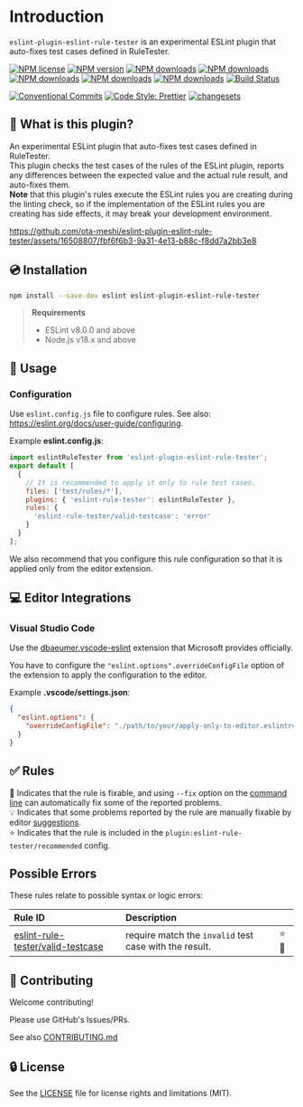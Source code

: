 # Introduction

`eslint-plugin-eslint-rule-tester` is an experimental ESLint plugin that auto-fixes test cases defined in RuleTester.

[![NPM license](https://img.shields.io/npm/l/eslint-plugin-eslint-rule-tester.svg)](https://www.npmjs.com/package/eslint-plugin-eslint-rule-tester)
[![NPM version](https://img.shields.io/npm/v/eslint-plugin-eslint-rule-tester.svg)](https://www.npmjs.com/package/eslint-plugin-eslint-rule-tester)
[![NPM downloads](https://img.shields.io/badge/dynamic/json.svg?label=downloads&colorB=green&suffix=/day&query=$.downloads&uri=https://api.npmjs.org//downloads/point/last-day/eslint-plugin-eslint-rule-tester&maxAge=3600)](http://www.npmtrends.com/eslint-plugin-eslint-rule-tester)
[![NPM downloads](https://img.shields.io/npm/dw/eslint-plugin-eslint-rule-tester.svg)](http://www.npmtrends.com/eslint-plugin-eslint-rule-tester)
[![NPM downloads](https://img.shields.io/npm/dm/eslint-plugin-eslint-rule-tester.svg)](http://www.npmtrends.com/eslint-plugin-eslint-rule-tester)
[![NPM downloads](https://img.shields.io/npm/dy/eslint-plugin-eslint-rule-tester.svg)](http://www.npmtrends.com/eslint-plugin-eslint-rule-tester)
[![NPM downloads](https://img.shields.io/npm/dt/eslint-plugin-eslint-rule-tester.svg)](http://www.npmtrends.com/eslint-plugin-eslint-rule-tester)
[![Build Status](https://github.com/ota-meshi/eslint-plugin-eslint-rule-tester/workflows/CI/badge.svg?branch=main)](https://github.com/ota-meshi/eslint-plugin-eslint-rule-tester/actions?query=workflow%3ACI)

[![Conventional Commits](https://img.shields.io/badge/conventional%20commits-1.0.0-yellow.svg)](https://conventionalcommits.org)
[![Code Style: Prettier](https://img.shields.io/badge/code_style-prettier-ff69b4.svg)](https://github.com/prettier/prettier)
[![changesets](https://img.shields.io/badge/maintained%20with-changesets-176de3.svg)](https://github.com/atlassian/changesets)

## :name_badge: What is this plugin?

An experimental ESLint plugin that auto-fixes test cases defined in RuleTester.\
This plugin checks the test cases of the rules of the ESLint plugin, reports any differences between the expected value and the actual rule result, and auto-fixes them.\
**Note** that this plugin's rules execute the ESLint rules you are creating during the linting check, so if the implementation of the ESLint rules you are creating has side effects, it may break your development environment.

https://github.com/ota-meshi/eslint-plugin-eslint-rule-tester/assets/16508807/fbf6f6b3-9a31-4e13-b88c-f8dd7a2bb3e8

<!--DOCS_IGNORE_START-->

## :cd: Installation

```bash
npm install --save-dev eslint eslint-plugin-eslint-rule-tester
```

> **Requirements**
>
> - ESLint v8.0.0 and above
> - Node.js v18.x and above

<!--DOCS_IGNORE_END-->

## :book: Usage

<!--USAGE_SECTION_START-->
<!--USAGE_GUIDE_START-->

### Configuration

Use `eslint.config.js` file to configure rules. See also: <https://eslint.org/docs/user-guide/configuring>.

Example **eslint.config.js**:

<!-- eslint-skip -->

```mjs
import eslintRuleTester from 'eslint-plugin-eslint-rule-tester';
export default [
  {
    // It is recommended to apply it only to rule test cases.
    files: ['test/rules/*'],
    plugins: { 'eslint-rule-tester': eslintRuleTester },
    rules: {
      'eslint-rule-tester/valid-testcase': 'error'
    }
  }
];
```

We also recommend that you configure this rule configuration so that it is applied only from the editor extension.

## :computer: Editor Integrations

### Visual Studio Code

Use the [dbaeumer.vscode-eslint](https://marketplace.visualstudio.com/items?itemName=dbaeumer.vscode-eslint) extension that Microsoft provides officially.

You have to configure the `"eslint.options".overrideConfigFile` option of the extension to apply the configuration to the editor.

Example **.vscode/settings.json**:

```json
{
  "eslint.options": {
    "overrideConfigFile": "./path/to/your/apply-only-to-editor.eslintrc.js"
  }
}
```

<!--USAGE_GUIDE_END-->
<!--USAGE_SECTION_END-->

## :white_check_mark: Rules

<!-- prettier-ignore-start -->
<!--RULES_SECTION_START-->

:wrench: Indicates that the rule is fixable, and using `--fix` option on the [command line](https://eslint.org/docs/user-guide/command-line-interface#fixing-problems) can automatically fix some of the reported problems.  
:bulb: Indicates that some problems reported by the rule are manually fixable by editor [suggestions](https://eslint.org/docs/developer-guide/working-with-rules#providing-suggestions).  
:star: Indicates that the rule is included in the `plugin:eslint-rule-tester/recommended` config.

<!--RULES_TABLE_START-->

## Possible Errors

These rules relate to possible syntax or logic errors:

| Rule ID | Description |    |
|:--------|:------------|:---|
| [eslint-rule-tester/valid-testcase](https://ota-meshi.github.io/eslint-plugin-eslint-rule-tester/rules/valid-testcase/) | require match the `invalid` test case with the result. | :star::wrench: |

<!--RULES_TABLE_END-->
<!--RULES_SECTION_END-->
<!-- prettier-ignore-end -->

<!--DOCS_IGNORE_START-->

## :beers: Contributing

Welcome contributing!

Please use GitHub's Issues/PRs.

See also [CONTRIBUTING.md](./CONTRIBUTING.md)

<!--DOCS_IGNORE_END-->

## :lock: License

See the [LICENSE](LICENSE) file for license rights and limitations (MIT).
